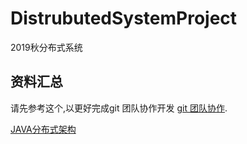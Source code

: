 # DistrubutedSystemProject
2019秋分布式系统

## 资料汇总

请先参考这个,以更好完成git 团队协作开发
[git 团队协作](https://www.cnblogs.com/nongzihong/p/10448516.html). 

[JAVA分布式架构](https://www.cnblogs.com/nongzihong/p/10448516.html)
